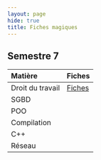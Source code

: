 ```yaml
---
layout: page
hide: true
title: Fiches magiques
---
```


## Semestre 7

| Matière          | Fiches                      |
| :--              | :--                         |
| Droit du travail | [Fiches](/fiches/droit.pdf) |
| SGBD             |                             |
| POO              |                             |
| Compilation      |                             |
| C++              |                             |
| Réseau           |                             |

